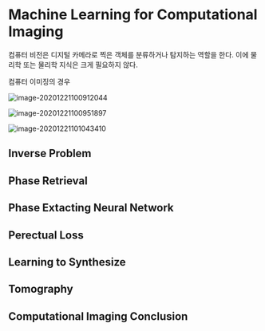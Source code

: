 # Machine Learning for Computational Imaging

컴퓨터 비전은 디지털 카메라로 찍은 객체를 분류하거나 탐지하는 역할을 한다. 이에 물리학 또는 물리학 지식은 크게 필요하지 않다. 

컴퓨터 이미징의 경우 



![image-20201221100912044](C:\Users\Lenovo\AppData\Roaming\Typora\typora-user-images\image-20201221100912044.png)







![image-20201221100951897](C:\Users\Lenovo\AppData\Roaming\Typora\typora-user-images\image-20201221100951897.png)









![image-20201221101043410](C:\Users\Lenovo\AppData\Roaming\Typora\typora-user-images\image-20201221101043410.png)





## Inverse Problem





## Phase Retrieval





## Phase Extacting Neural Network





## Perectual Loss





## Learning to Synthesize





## Tomography





## Computational Imaging Conclusion